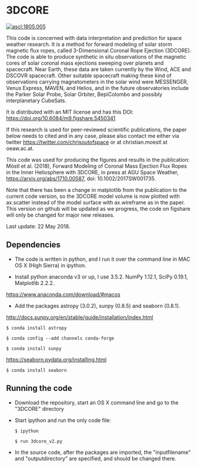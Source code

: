 # 3DCORE

<a href="http://ascl.net/1805.005"><img src="https://img.shields.io/badge/ascl-1805.005-blue.svg?colorB=262255" alt="ascl:1805.005" /></a>

This code is concerned with data interpretation and prediction for space weather research. It is a method for forward modeling of solar storm magnetic flux ropes, called 3-Dimensional Coronal Rope Ejection (3DCORE). The code is able to produce synthetic in situ observations of the magnetic cores of solar coronal mass ejections sweeping over planets and spacecraft. Near Earth, these data are taken currently by the Wind, ACE and DSCOVR spacecraft. Other suitable spacecraft making these kind of observations carrying magnetometers in the solar wind were MESSENGER, Venus Express, MAVEN, and Helios, and in the future observatories include the Parker Solar Probe, Solar Orbiter, BepiColombo and possibly interplanetary CubeSats.

It is distributed with an MIT license and has this DOI: https://doi.org/10.6084/m9.figshare.5450341

If this research is used for peer-reviewed scientific publications, the paper below needs to cited and in any case, please also contact me either via twitter https://twitter.com/chrisoutofspace or at christian.moestl at oeaw.ac.at.

This code was used for producing the figures and results in the publication:
Möstl et al. (2018), Forward Modeling of Coronal Mass Ejection Flux Ropes in the Inner Heliosphere with 3DCORE,
in press at AGU Space Weather, https://arxiv.org/abs/1710.00587, doi: 10.1002/2017SW001735.

Note that there has been a change in matplotlib from the publication to the current code version, so the 
3DCORE model volume is now plotted with ax.scatter instead of the model surface with ax.wireframe as in the paper.
This version on github will be updated as we progress, the code on figshare will only be changed for major new releases.

Last update: 22 May 2018.

## Dependencies
* The code is written in python, and I run it over the command line in MAC OS X (High Sierra) in ipython.

* Install python anaconda v3 or up, I use 3.5.2. NumPy 1.12.1, SciPy 0.19.1, Matplotlib 2.2.2.

https://www.anaconda.com/download/#macos

* Add the packages astropy (3.0.2), sunpy (0.8.5) and seaborn (0.8.1). 

http://docs.sunpy.org/en/stable/guide/installation/index.html

    $ conda install astropy
    
    $ conda config --add channels conda-forge
     
    $ conda install sunpy

    
https://seaborn.pydata.org/installing.html

    $ conda install seaborn    
    

## Running the code
* Download the repository, start an OS X command line and go to the "3DCORE" directory
* Start ipython and run the only code file:

      $ ipython
      
      $ run 3dcore_v2.py
  
* In the source code, after the packages are imported, the "inputfilename" and "outputdirectory" are specified, and should be changed there.




